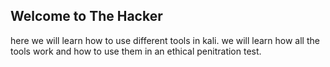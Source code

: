 ## Welcome to The Hacker

here we will learn how to use different tools in kali. we will learn how all the tools work and how to use them in an ethical penitration test.
